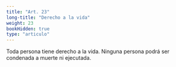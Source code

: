 ```yaml
---
title: "Art. 23"
long-title: "Derecho a la vida"
weight: 23
bookHidden: true
type: "articulo"
---
```


Toda persona tiene derecho a la vida. Ninguna persona podrá ser condenada a muerte ni ejecutada.